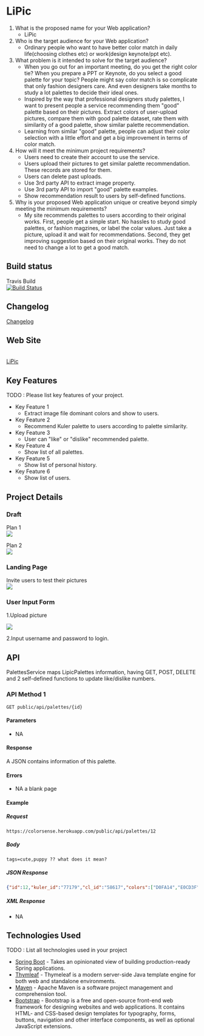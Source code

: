 # LiPic

1. What is the proposed name for your Web application?
    - LiPic
2. Who is the target audience for your Web application?
    - Ordinary people who want to have better color match in daily life(choosing clothes etc) or work(design keynote/ppt etc).
3. What problem is it intended to solve for the target audience?
    - When you go out for an important meeting, do you get the right color tie? When you prepare a PPT or Keynote, do you select a good palette for your topic? 
    People might say color match is so complicate that only fashion designers care. And even designers take months to study a lot palettes to decide their ideal ones.
    - Inspired by the way that professional designers study palettes, I want to present people a service recommending them "good" palette based on their pictures.
    Extract colors of user-upload pictures, compare them with good palette dataset, rate them with similarity of a good palette, show similar palette recommendation.
    - Learning from similar "good" palette, people can adjust their color selection with a little effort and get a big improvement in terms of color match.
4. How will it meet the minimum project requirements?
    - Users need to create their account to use the service.
    - Users upload their pictures to get similar palette recommendation. These records are stored for them.
    - Users can delete past uploads.
    - Use 3rd party API to extract image property.
    - Use 3rd party API to import "good" palette examples.
    - Show recommendation result to users by self-defined functions. 
5. Why is your proposed Web application unique or creative beyond simply meeting the minimum requirements?
     - My site recommends palettes to users according to their original works. First, people get a simple start. 
     No hassles to study good palettes, or fashion magzines, or label the colar values. Just take a picture, upload it and wait for recommendations.
     Second, they get improving suggestion based on their original works. They do not need to change a lot to get a good match.
     
     
## Build status

Travis Build
<br>[![Build Status](https://travis-ci.org/infsci2560sp17/full-stack-web-dawn-llp.svg?branch=master)](https://travis-ci.org/infsci2560sp17/full-stack-web-dawn-llp)

## Changelog

[Changelog](CHANGELOG.md)

## Web Site
<br>[LiPic](https://colorsense.herokuapp.com/)

## Key Features

TODO : Please list key features of your project.

* Key Feature 1 
    + Extract image file dominant colors and show to users.
* Key Feature 2
    + Recommend Kuler palette to users according to palette similarity.
* Key Feature 3
    + User can "like" or "dislike" recommended palette.
* Key Feature 4
    + Show list of all palettes.
* Key Feature 5
    + Show list of personal history. 
* Key Feature 6
    + Show list of users. 

## Project Details

### Draft
Plan 1
<br>![](https://github.com/infsci2560sp17/full-stack-web-dawn-llp/plan1.png)

Plan 2
<br>![](https://github.com/infsci2560sp17/full-stack-web-dawn-llp/plan2.png)


### Landing Page

Invite users to test their pictures 
<br>![](https://github.com/infsci2560sp17/full-stack-web-dawn-llp/homepage.png)

### User Input Form

1.Upload picture

![](https://.../image.jpg)

2.Input username and password to login.

## API

PalettesService maps LipicPalettes information, having GET, POST, DELETE and 2 self-defined functions to update like/dislike numbers.

### API Method 1

    GET public/api/palettes/{id}

#### Parameters

- NA

#### Response

A JSON contains information of this palette.

#### Errors

- NA a blank page

#### Example

##### Request

    https://colorsense.herokuapp.com/public/api/palettes/12

##### Body

    tags=cute,puppy ?? what does it mean?


##### JSON Response

```json
{"id":12,"kuler_id":"77179","cl_id":"58617","colors":["D0FA14","E0CD3F","3DD3F6","BC9F86","798BB3"],"numLikes":12,"numDislikes":66,"kuler_rating":"2","cl_rating":"5","author":"mystery","dateCreated":"10/11/2020","userFirst":1842}
```

##### XML Response
- NA

## Technologies Used

TODO : List all technologies used in your project

- [Spring Boot](https://projects.spring.io/spring-boot/) - Takes an opinionated view of building production-ready Spring applications.
- [Thymleaf](http://www.thymeleaf.org/) - Thymeleaf is a modern server-side Java template engine for both web and standalone environments.
- [Maven](https://maven.apache.org/) - Apache Maven is a software project management and comprehension tool.
- [Bootstrap](http://getbootstrap.com/getting-started/) - Bootstrap is a free and open-source front-end web framework for designing websites and web applications. It contains HTML- and CSS-based design templates for typography, forms, buttons, navigation and other interface components, as well as optional JavaScript extensions. 
